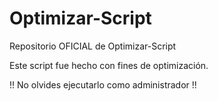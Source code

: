 # Optimizar-Script
Repositorio OFICIAL de Optimizar-Script

Este script fue hecho con fines de optimización.

!! No olvides ejecutarlo como administrador !!
